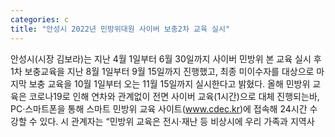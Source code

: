 ```yaml
---
categories: c
title: "안성시 2022년 민방위대원 사이버 보충2차 교육 실시"
---
```

안성시(시장 김보라)는 지난 4월 1일부터 6월 30일까지 사이버 민방위 본 교육 실시 후 1차 보충교육을 지난 8월 1일부터 9월 15일까지 진행했고, 최종 미이수자를 대상으로 마지막 보충 교육을 10월 1일부터 오는 11월 15일까지 실시한다고 밝혔다. 올해 민방위 교육은 코로나19로 인해 연차와 관계없이 전면 사이버 교육(1시간)으로 대체 진행되는바, PC·스마트폰을 통해 스마트 민방위 교육 사이트(www.cdec.kr)에 접속해 24시간 수강할 수 있다. 시 관계자는 “민방위 교육은 전시·재난 등 비상시에 우리 가족과 지역사